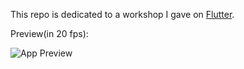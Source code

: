 This repo is dedicated to a workshop I gave on [Flutter](https://flutter.dev).

Preview(in 20 fps):  

![App Preview](preview.gif)